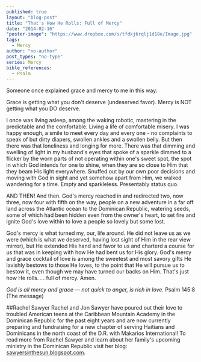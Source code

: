 ```yaml
---
published: true
layout: "blog-post"
title: "That's How He Rolls: Full of Mercy"
date: "2014-02-16"
"poster-image": "https://www.dropbox.com/s/tfdkj6rqlj1d18e/Image.jpg"
tags: 
  - Mercy
author: "no-author"
post_types: "no-type"
series: Mercy
bible_references: 
  - Psalm
---
```


Someone once explained grace and mercy to me in this way:

Grace is getting what you don't deserve (undeserved favor).  Mercy is NOT getting what you DO deserve.  

I once was living asleep, among the waking robotic, mastering in the predictable and the comfortable.  Living a life of comfortable misery.  I was happy enough, a smile to meet every day and every one - no complaints to speak of but dirty diapers, swollen ankles and a swollen belly. But then there was that loneliness and longing for more.  There was that dimming and swelling of light in my husband's eyes that spoke of a sparkle dimmed to a flicker by the worn parts of not operating within one's sweet spot, the spot in which God intends for one to shine, when they are so close to Him that they beam His light everywhere.  Snuffed out by our own poor decisions and moving with God in sight and yet somehow apart from Him, we walked wandering for a time. Empty and sparkleless. Presentably status quo.

AND THEN! And then.  God's mercy reached in and redirected two, now three, now four with fifth on the way,  people on a new adventure in a far off land across the Atlantic ocean to the Dominican Republic, watering seeds, some of which had been hidden even from the owner's heart, to set fire and ignite God's love within to love a people so lovely but some lost.  

God's mercy is what turned my, our, life around.  He did not leave us as we were (which is what we deserved, having lost sight of Him in the rear view mirror), but He extended His hand and favor to us and charterd a course for us that was in keeping with how He had bent us for His glory.  God's mercy and grace cocktail of love is among the sweetest and most savory gifts He lavishly bestows to those He loves, to the point that He will pursue us to bestow it, even though we may have turned our backs on Him.  That's just how He rolls. . . full of mercy. Amen.  

*God is all mercy and grace — not quick to anger, is rich in love.* 
Psalm 145:8 (The message)

##Rachel Sawyer
Rachel and Jon Sawyer have poured out their love to troubled American teens at the Caribbean Mountain Academy in the Dominican Republic for the past eight years and are now currently preparing and fundraising for a new chapter of serving Haitians and Dominicans in the north coast of the D.R. with Makarios International!  To read more from Rachel Sawyer and learn about her family's upcoming ministry in the Dominican Republic visit her blog: <a href="http://sawyersinthesun.blogspot.com" target="_blank">sawyersinthesun.blogspot.com</a>.